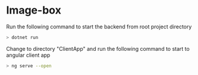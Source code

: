 # Image-box

Run the following command to start the backend from root project directory

```bash
> dotnet run
```

Change to directory "ClientApp" and run the following command to start to angular client app
```bash
> ng serve --open
```
